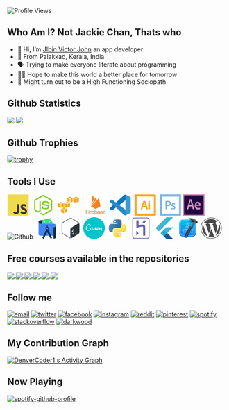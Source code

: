 ![Profile Views](http://img.shields.io/badge/Profile%20Views-187-blue)

## Who Am I? Not Jackie Chan, Thats who
- 👋 Hi, I’m [JIbin Victor John](https://www.instagram.com/hi_functioning_sociopath/) an app developer
- 👣 From Palakkad, Kerala, India
- 🗣️ Trying to make everyone literate about programming
- 🤹‍♂️ Hope to make this world a better place for tomorrow
- 🧛 Might turn out to be a High Functioning Sociopath

<!--
![Ghazi's github stats](https://github-readme-stats.vercel.app/api?username=katmakhan&show_icons=true&hide_border=true&theme=dark)
-->
<!--
![Top Langs](https://github-readme-stats.vercel.app/api/top-langs/?username=katmakhan&layout=compact&theme=dark&hide_border=true)
-->

## Github Statistics
<p float="left">
   <img src="https://github-readme-stats.vercel.app/api/top-langs/?username=katmakhan&title_color=ffffff&text_color=c9cacc&icon_color=2bbc8a&bg_color=1d1f21&langs_count=5" />
   <img src = "https://github-readme-streak-stats.herokuapp.com?user=katmakhan&theme=dark&hide_border=true" width = 400>
</p>

## Github Trophies
[![trophy](https://github-profile-trophy.vercel.app/?username=katmakhan)](https://github.com/katmakhan/github-profile-trophy)

<!--
## 𝙻𝚊𝚝𝚎𝚜𝚝 𝙶𝚒𝚝𝙷𝚞𝚋 𝙼𝚎𝚝𝚛𝚒𝚌𝚜
![Metrics](https://metrics.lecoq.io/katmakhan?template=classic&base.header=0&gists=1&lines=1&config.timezone=America%2FToronto)
-->

## Tools I Use
<img src="https://raw.githubusercontent.com/devicons/devicon/1119b9f84c0290e0f0b38982099a2bd027a48bf1/icons/javascript/javascript-original.svg" alt="JavaScript" width="50" height="50"/>&nbsp; <img src="https://raw.githubusercontent.com/devicons/devicon/1119b9f84c0290e0f0b38982099a2bd027a48bf1/icons/nodejs/nodejs-plain.svg" alt="NodeJS" width="50" height="50"/>&nbsp; <img src="https://github.com/devicons/devicon/blob/master/icons/amazonwebservices/amazonwebservices-original.svg" alt="AWS" width="50" height="50"/> &nbsp; <img src="https://raw.githubusercontent.com/devicons/devicon/1119b9f84c0290e0f0b38982099a2bd027a48bf1/icons/firebase/firebase-plain-wordmark.svg" alt="Firebase" width="50" height="50"/> &nbsp;<img src="https://raw.githubusercontent.com/devicons/devicon/1119b9f84c0290e0f0b38982099a2bd027a48bf1/icons/vscode/vscode-original.svg" alt="VSCode" width="50" height="50"/> &nbsp;<img  src="https://github.com/devicons/devicon/blob/master/icons/illustrator/illustrator-line.svg" alt="Illustrator" width="50" height="50"/> 
&nbsp;<img src="https://raw.githubusercontent.com/devicons/devicon/1119b9f84c0290e0f0b38982099a2bd027a48bf1/icons/photoshop/photoshop-line.svg" alt="Photoshop" width="50" height="50"/>&nbsp;<img  src="https://github.com/devicons/devicon/blob/master/icons/aftereffects/aftereffects-original.svg" alt="After Effects" width="50" height="50"/>&nbsp;<img  src="https://github.com/CyrisXD/CyrisXD/raw/master/assets/Github.png" alt="Github"/> &nbsp;<img  src="https://github.com/devicons/devicon/blob/master/icons/androidstudio/androidstudio-original.svg" alt="Android Studio" width="50" height="50"/>&nbsp;<img  src="https://github.com/devicons/devicon/blob/master/icons/bash/bash-original.svg" alt="Bash" width="50" height="50"/>&nbsp;<img  src="https://github.com/devicons/devicon/blob/master/icons/canva/canva-original.svg" alt="Canva" width="50" height="50"/>&nbsp;<img  src="https://github.com/devicons/devicon/blob/master/icons/python/python-original.svg" alt="Python" width="50" height="50"/>&nbsp;<img  src="https://github.com/devicons/devicon/blob/master/icons/heroku/heroku-original.svg" alt="Heroku" width="50" height="50"/>&nbsp;<img  src="https://github.com/devicons/devicon/blob/master/icons/flutter/flutter-original.svg" alt="Flutter" width="50" height="50"/>&nbsp;<img  src="https://github.com/devicons/devicon/blob/master/icons/xcode/xcode-original.svg" alt="Xcode" width="50" height="50"/>&nbsp;<img  src="https://github.com/devicons/devicon/blob/master/icons/wordpress/wordpress-plain.svg" alt="Wordress" width="50" height="50"/>

## Free courses available in the repositories

<a href="https://github.com/katmakhan/python-course">
  <img align="center" src="https://github-readme-stats.vercel.app/api/pin/?username=katmakhan&repo=python-course&title_color=ffffff&text_color=c9cacc&icon_color=2bbc8a&bg_color=1d1f21" width="400" />
</a>


<a href="https://github.com/katmakhan/firebase-course">
  <img align="center" src="https://github-readme-stats.vercel.app/api/pin/?username=katmakhan&repo=firebase-course&title_color=ffffff&text_color=c9cacc&icon_color=2bbc8a&bg_color=1d1f21" width="400" />
</a>   

<a href="https://github.com/katmakhan/android-course">
  <img align="center" src="https://github-readme-stats.vercel.app/api/pin/?username=katmakhan&repo=android-course&title_color=ffffff&text_color=c9cacc&icon_color=2bbc8a&bg_color=1d1f21"width="400"  />
</a>   

<a href="https://github.com/katmakhan/flutter-course">
  <img align="center" src="https://github-readme-stats.vercel.app/api/pin/?username=katmakhan&repo=flutter-course&title_color=ffffff&text_color=c9cacc&icon_color=2bbc8a&bg_color=1d1f21" width="400" />
</a>   

<a href="https://github.com/katmakhan/mongodb-course">
  <img align="center" src="https://github-readme-stats.vercel.app/api/pin/?username=katmakhan&repo=mongodb-course&title_color=ffffff&text_color=c9cacc&icon_color=2bbc8a&bg_color=1d1f21" width="400" />
</a>   

<a href="https://github.com/katmakhan/gcloud-course">
  <img align="center" src="https://github-readme-stats.vercel.app/api/pin/?username=katmakhan&repo=gcloud-course&title_color=ffffff&text_color=c9cacc&icon_color=2bbc8a&bg_color=1d1f21" width="400" />
</a>   

## Follow me 

<p align="left">
  <a href="mailto:jibinvictorjohn191@gmail.com"><img src="https://img.icons8.com/color/96/000000/gmail.png" alt="email"  width="50" height="50"/></a>
  <a href="https://twitter.com/jibinvictorjohn"><img src="https://img.icons8.com/color/96/000000/twitter-squared.png" alt="twitter"  width="50" height="50"/></a>
  <a href="https://www.facebook.com/jibinvictorjohn"><img src="https://img.icons8.com/color/96/000000/facebook.png" alt="facebook"  width="50" height="50"/></a>
  <a href="https://www.instagram.com/hi_functioning_sociopath"><img src="https://img.icons8.com/color/96/000000/instagram-new.png" alt="instagram"  width="50" height="50"/></a>
  <a href="https://www.reddit.com/user/hi_functioning_socio"><img src="https://img.icons8.com/color/96/000000/reddit.png" alt="reddit"  width="50" height="50"/></a>
  <a href="https://in.pinterest.com/jibinvictorjohn"><img src="https://img.icons8.com/color/96/000000/pinterest--v1.png" alt="pinterest"  width="50" height="50"/></a>
  <!--
  <a href="https://medium.com/@matyo91"><img src="https://img.icons8.com/color/96/000000/medium-logo.png" alt="medium"/></a>
  -->
  <a href="https://open.spotify.com/user/3123hs4dn7qcb3w7mdqfh2wvunje"><img src="https://img.icons8.com/color/96/000000/spotify--v1.png" alt="spotify"  width="50" height="50"/></a>
  <a href="https://stackoverflow.com/users/12313321/hi-fuctioning-sociopath"><img src="https://img.icons8.com/color/96/000000/stackoverflow.png" alt="stackoverflow"  width="50" height="50"/></a>
  <a href="https://btechtraders.com"><img src="https://img.icons8.com/fluent/96/000000/domain.png" alt="darkwood"  width="50" height="50"/></a>
</p>

## My Contribution Graph
<!-- https://github.com/ashutosh00710/github-readme-activity-graph -->
<a href="https://github.com/ashutosh00710/github-readme-activity-graph"><img alt="DenverCoder1's Activity Graph" src="https://denvercoder1-activity-graph.herokuapp.com/graph/?username=katmakhan&bg_color=1F222E&color=F8D866&line=F85D7F&point=FFFFFF&hide_border=true" /></a>

## Now Playing
<!--
[![Spotify](https://github-readme-remake.vercel.app/api/spotify)](https://open.spotify.com/user/3123hs4dn7qcb3w7mdqfh2wvunje)
-->
<!--
[![spotify-github-profile](https://spotify-github-profile.vercel.app/api/view?uid=3123hs4dn7qcb3w7mdqfh2wvunje&cover_image=true&theme=default&bar_color=53b14f&bar_color_cover=true)](https://spotify-github-profile.vercel.app/api/view?uid=3123hs4dn7qcb3w7mdqfh2wvunje&redirect=true)
-->

[![spotify-github-profile](https://spotify-github-profile.vercel.app/api/view?uid=3123hs4dn7qcb3w7mdqfh2wvunje&cover_image=true&theme=novatorem&bar_color=53b14f&bar_color_cover=true)](https://spotify-github-profile.vercel.app/api/view?uid=3123hs4dn7qcb3w7mdqfh2wvunje&redirect=true)
